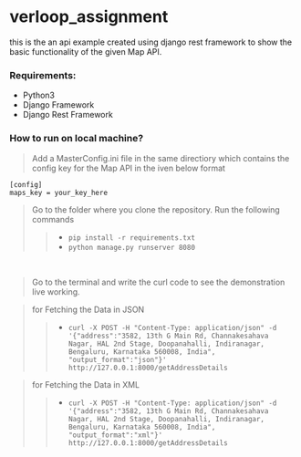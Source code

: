 # verloop_assignment
this is the an api example created using django rest framework to show the basic functionality of the given Map API. 

### Requirements:
- Python3
- Django Framework
- Django Rest Framework

### How to run on local machine?
> Add a MasterConfig.ini file in the same directiory which contains the config key for the Map API in the iven below format
```
[config]
maps_key = your_key_here
```

> Go to the folder where you clone the repository.
> Run the following commands
>>- ```pip install -r requirements.txt```
>>- ```python manage.py runserver 8080```
<br/>

> Go to the terminal and write the curl code to see the demonstration live working.

> for Fetching the Data in JSON
>>- ```curl -X POST -H "Content-Type: application/json" -d '{"address":"3582, 13th G Main Rd, Channakesahava Nagar, HAL 2nd Stage, Doopanahalli, Indiranagar, Bengaluru, Karnataka 560008, India", "output_format":"json"}' http://127.0.0.1:8000/getAddressDetails```

> for Fetching the Data in XML
>>- ```curl -X POST -H "Content-Type: application/json" -d '{"address":"3582, 13th G Main Rd, Channakesahava Nagar, HAL 2nd Stage, Doopanahalli, Indiranagar, Bengaluru, Karnataka 560008, India", "output_format":"xml"}' http://127.0.0.1:8000/getAddressDetails```

